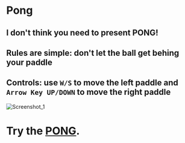 # Pong

## I don't think you need to present **PONG!**

## **Rules** are simple: don't let the ball get behing your paddle

## **Controls**: use <code>**W/S**</code> to move the left paddle and <code>**Arrow Key UP/DOWN**</code> to move the right paddle

![Screenshot_1](https://user-images.githubusercontent.com/89732075/174833439-ef1dac36-1472-4a90-9896-6eda91edb303.png)

# Try the [PONG](https://akushch1337.github.io/Pong/).
